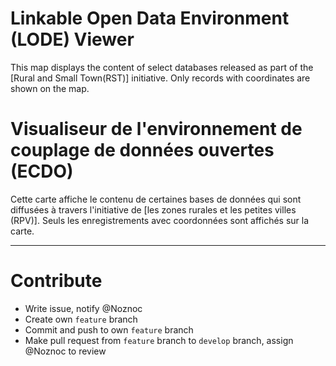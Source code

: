 # Linkable Open Data Environment (LODE) Viewer

This map displays the content of select databases released as part of the [Rural and Small Town(RST)] initiative. Only records with coordinates are shown on the map.


# Visualiseur de l'environnement de couplage de données ouvertes (ECDO)

Cette carte affiche le contenu de certaines bases de données qui sont diffusées à travers l'initiative de [les zones rurales et les petites villes (RPV)]. Seuls les enregistrements avec coordonnées sont affichés sur la carte.

----------------------------------
# Contribute

- Write issue, notify @Noznoc
- Create own `feature` branch
- Commit and push to own `feature` branch
- Make pull request from `feature` branch to `develop` branch, assign @Noznoc to review
